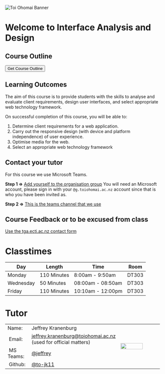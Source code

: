 <div class="mycontent" markdown="1">

![Toi Ohomai Banner](https://raw.githubusercontent.com/ToiOhomaiBCS/COMP5209/master/images/800x100_Banners_Teal_Logo.jpg)

# Welcome to Interface Analysis and Design

## Course Outline

<a href="https://drive.google.com/a/g.toiohomai.ac.nz/file/d/15IOW7jRFHIs11rE0RyqA9SlH_5ItaqPN/view?usp=sharing" target="_blank"><button class="btn btn-info">Get Course Outline</button></a>

## Learning Outcomes

The aim of this course is to provide students with the skills to analyse and evaluate client requirements, design user interfaces, and select appropriate web technology framework.

On successful completion of this course, you will be able to:

1. Determine client requirements for a web application.
2. Carry out the responsive design (with device and platform independence) of user experience.
3. Optimise media for the web.
4. Select an appropriate web technology framework

## Contact your tutor

For this course we use Microsoft Teams. 

**Step 1 =>** [Add yourself to the organisation group](https://teams.microsoft.com/l/team/19%3a57302c5707444bb8ab2da2015ebe2fc5%40thread.skype/conversations?groupId=c3898564-36ea-4de6-ad3e-1078803e7c08&tenantId=815440c3-a540-465b-8edb-bf726bde064b)
You will need an Microsoft account, please sign in with your `@g.toiohomai.ac.nz` account since that is who you have been invited as.

**Step 2 =>** [This is the teams channel that we use](https://teams.microsoft.com/_#/discover)

## Course Feedback or to be excused from class

[Use the tga.ecti.ac.nz contact form](https://tga.ecti.ac.nz/contact)

# Classtimes

| Day | Length | Time | Room |
| --- | --- | --- | --- |
| Monday | 110 Minutes | 8:00am - 9:50am | DT303 |
| Wednesday | 50 Minutes | 08:00am - 08:50am | DT303 |
| Friday | 110 Minutes | 10:10am - 12:00pm | DT303 |

# Tutor

<table style="border-collapse: collapse; ">
    <tr>
        <td style="width: 30%">Name:</td>
        <td style="width: 50%">Jeffrey Kranenburg</td>
        <td style="width: 20%" rowspan="5"><img style="width:60%; min-width: 120px; margin:0 auto;" src="https://cl.ly/2o3b0u020t33/download/me_2018.JPEG"> </td>
    </tr>
    <tr>
        <td><i class="fa fa-envelope">&nbsp;</i>Email:</td>
        <td><a href="mailto: jeffrey.kranenburg@toiohomai.ac.nz" target="_blank">jeffrey.kranenburg@toiohomai.ac.nz</a> (used for official matters)</td>
    </tr>
    <tr>
        <td><i class="fa fa-microsoft">&nbsp;</i>MS Teams:</td>
        <td><a href="https://teams.microsoft.com/_#/conversations/8:orgid:2df592c5-76c7-411a-85e7-a2ce12d355d3?ctx=chat" target="_blank">@jeffrey</a></td>
    </tr>
    <tr>
        <td><i class="fa fa-github">&nbsp;</i>Github:</td>
        <td><a href="https://github.com/to-jk11" target="_blank">@to-jk11</a></td>
    </tr>
</table>

</div>